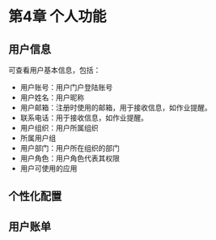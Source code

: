 # 第4章 个人功能

## 用户信息

可查看用户基本信息，包括：

- 用户账号：用户门户登陆账号
- 用户姓名：用户昵称
- 用户邮箱：注册时使用的邮箱，用于接收信息，如作业提醒。
- 联系电话：用于接收信息，如作业提醒。
- 用户组织：用户所属组织
- 所属用户组
- 用户部门：用户所在组织的部门
- 用户角色：用户角色代表其权限
- 用户可使用的应用
## 个性化配置

## 用户账单